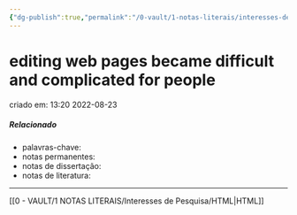 ```yaml
---
{"dg-publish":true,"permalink":"/0-vault/1-notas-literais/interesses-de-pesquisa/editing-web-pages-became-difficult-and-complicated-for-people/","title":"editing web pages became difficult and complicated for people","dgHomeLink":true,"dgShowLocalGraph":true,"dgShowFileTree":true,"dgEnableSearch":true}
---
```


# editing web pages became difficult and complicated for people
criado em: 13:20 2022-08-23

##### Relacionado
- palavras-chave: 
- notas permanentes: 
- notas de dissertação:
- notas de literatura: 

---

[[0 - VAULT/1 NOTAS LITERAIS/Interesses de Pesquisa/HTML\|HTML]]
